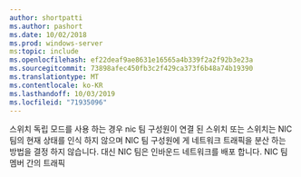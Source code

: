 ```yaml
---
author: shortpatti
ms.author: pashort
ms.date: 10/02/2018
ms.prod: windows-server
ms:topic: include
ms.openlocfilehash: ef22deaf9ae8631e16565a4b339f2a2f92b3e23a
ms.sourcegitcommit: 73898afec450fb3c2f429ca373f6b48a74b19390
ms.translationtype: MT
ms.contentlocale: ko-KR
ms.lasthandoff: 10/03/2019
ms.locfileid: "71935096"
---
```

스위치 독립 모드를 사용 하는 경우 nic 팀 구성원이 연결 된 스위치 또는 스위치는 NIC 팀의 현재 상태를 인식 하지 않으며 NIC 팀 구성원에 게 네트워크 트래픽을 분산 하는 방법을 결정 하지 않습니다. 대신 NIC 팀은 인바운드 네트워크를 배포 합니다. NIC 팀 멤버 간의 트래픽 